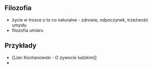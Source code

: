 
## Filozofia
- życie w trosce o to co naturalne -  zdrowie, odpoczynek, trzeźwość umysłu
- filozofia umiaru

## Przykłady
- [[Jan Kochanowski - O żywocie ludzkim]]
- 